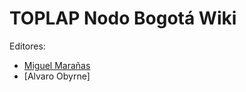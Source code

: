 # TOPLAP Nodo Bogotá Wiki

Editores:
* [Miguel Marañas](https://github.com/Paramuno)
* [Alvaro Obyrne]
